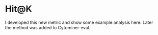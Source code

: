 # Hit@K

I developed this new metric and show some example analysis here. 
Later the method was added to Cytominer-eval. 

